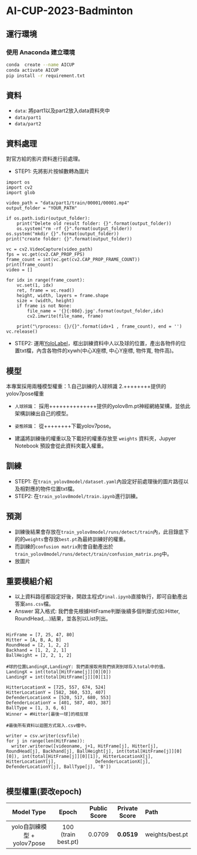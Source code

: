 # AI-CUP-2023-Badminton

## 運行環境

### 使用 Anaconda 建立環境

```bash
conda  create --name AICUP
conda activate AICUP
pip install -r requirement.txt
```

## 資料

- `data`: 將part1以及part2放入data資料夾中
- `data/part1`
- `data/part2`

## 資料處理

對官方給的影片資料進行前處理。

- STEP1: 先將影片按幀數轉為圖片
```python3
import os
import cv2
import glob

video_path = "data/part1/train/00001/00001.mp4"
output_folder = "YOUR_PATH"

if os.path.isdir(output_folder):
    print("Delete old result folder: {}".format(output_folder))
    os.system("rm -rf {}".format(output_folder))
os.system("mkdir {}".format(output_folder))
print("create folder: {}".format(output_folder))

vc = cv2.VideoCapture(video_path)
fps = vc.get(cv2.CAP_PROP_FPS)
frame_count = int(vc.get(cv2.CAP_PROP_FRAME_COUNT))
print(frame_count)
video = []

for idx in range(frame_count):
    vc.set(1, idx)
    ret, frame = vc.read()
    height, width, layers = frame.shape
    size = (width, height)
    if frame is not None:
        file_name = '{}{:08d}.jpg'.format(output_folder,idx)
        cv2.imwrite(file_name, frame)

    print("\rprocess: {}/{}".format(idx+1 , frame_count), end = '')
vc.release()

```
- STEP2: 運用[YoloLabel](https://github.com/developer0hye/Yolo_Label.git)，框出訓練資料中人以及球的位置，產出各物件的位置txt檔，內含各物件的xywh(中心X座標, 中心Y座標, 物件寬, 物件高)。


## 模型

本專案採用兩種模型權重：1.自己訓練的人球辨識  2.++++++++提供的yolov7pose權重

- `人球辨識`： 採用++++++++++++++提供的yolov8m.pt神經網絡架構，並依此架構訓練出自己的模型。
- `姿態辨識`： 從++++++++下載yolov7pose。

- 建議將訓練後的權重以及下載好的權重存放至 `weights` 資料夾，Jupyer Notebook 預設會從此資料夾載入權重。

## 訓練

- STEP1: 在`train_yolov8model/dataset.yaml`內設定好前處理後的圖片路徑以及相對應的物件位置txt檔。
- STEP2: 在`train_yolov8model/train.ipynb`進行訓練。

## 預測

- 訓練後結果會存放在`train_yolov8model/runs/detect/train`內，此目錄底下的的`weights`會存放`best.pt`為最終訓練好的權重。
- 而訓練的`confusion matrix`則會自動產出於`train_yolov8model/runs/detect/train/confusion_matrix.png`中。
- 放圖片


## 重要模組介紹
- 以上資料路徑都設定好後，開啟主程式`Final.ipynb`直接執行，即可自動產出答案`ans.csv`檔。
- Answer 寫入格式: 我們會先根據HitFrame判斷後續多個判斷式(如:Hitter, RoundHead,...)結果，並各別以List列出。
```python3

HirFrame = [7, 25, 47, 80]
Hitter = [A, B, A, B]
RoundHead = [2, 1, 2, 2]
Backhand = [1, 2, 2, 1]
BallHeight = [2, 2, 1, 2]

#球的位置LandingX,LandingY: 我們直接取用我們偵測到球存入total中的值。
LandingX = int(total[HitFrame[j]][0][0])
LandingY = int(total[HitFrame[j]][0][1])

HitterLocationX = [725, 557, 674, 524]
HitterLocationY = [582, 360, 533, 407]
DefenderLocationX = [520, 517, 680, 553]
DefenderLocationY = [401, 587, 403, 387]
BallType = [1, 3, 6, 6]
Winner = #Hitter[最後一球]的相反球

#最後所有資料以迴圈方式寫入.csv檔中。

writer = csv.writer(csvfile)
for j in range(len(HitFrame)):
  writer.writerow([videoname, j+1, HitFrame[j], Hitter[j], RoundHead[j], Backhand[j], BallHeight[j], int(total[HitFrame[j]][0][0]), int(total[HitFrame[j]][0][1]), HitterLocationX[j], HitterLocationY[j],               DefenderLocationX[j], DefenderLocationY[j], BallType[j], 'B'])
                    
```

## 模型權重(要改epoch)

|           Model Type            |   Epoch              | Public Score | Private Score | Path                                                                           
| :-----------------------------: | :------------------: | :----------: | :-----------: | :------------------------------------------------------------------------------------------------------ |
|    yolo自訓練模型 + yolov7pose   | 100 (train best.pt)  |   0.0709   | **0.0519**  | weights/best.pt |

